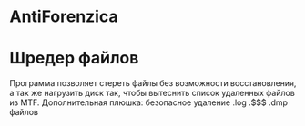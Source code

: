 # AntiForenzica
Шредер файлов
===============
Программа позволяет стереть файлы без возможности восстановления, а так же нагрузить диск так, чтобы вытеснить список удаленных файлов
из MTF.
Дополнительная плюшка: безопасное удаление .log .$$$ .dmp файлов
